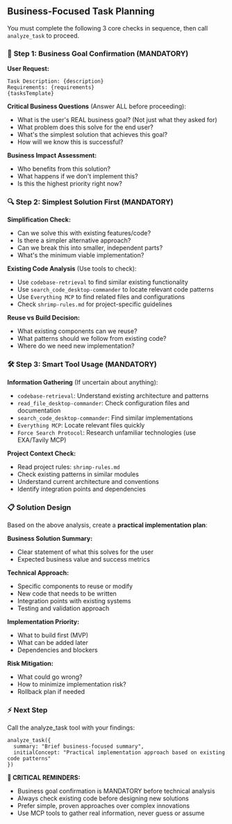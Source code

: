 ## Business-Focused Task Planning

You must complete the following 3 core checks in sequence, then call `analyze_task` to proceed.

### 🎯 **Step 1: Business Goal Confirmation** (MANDATORY)

**User Request:**
```
Task Description: {description}
Requirements: {requirements}
{tasksTemplate}
```

**Critical Business Questions** (Answer ALL before proceeding):
- What is the user's REAL business goal? (Not just what they asked for)
- What problem does this solve for the end user?
- What's the simplest solution that achieves this goal?
- How will we know this is successful?

**Business Impact Assessment:**
- Who benefits from this solution?
- What happens if we don't implement this?
- Is this the highest priority right now?

### 🔍 **Step 2: Simplest Solution First** (MANDATORY)

**Simplification Check:**
- Can we solve this with existing features/code?
- Is there a simpler alternative approach?
- Can we break this into smaller, independent parts?
- What's the minimum viable implementation?

**Existing Code Analysis** (Use tools to check):
- Use `codebase-retrieval` to find similar existing functionality
- Use `search_code_desktop-commander` to locate relevant code patterns
- Use `Everything MCP` to find related files and configurations
- Check `shrimp-rules.md` for project-specific guidelines

**Reuse vs Build Decision:**
- What existing components can we reuse?
- What patterns should we follow from existing code?
- Where do we need new implementation?

### 🛠️ **Step 3: Smart Tool Usage** (MANDATORY)

**Information Gathering** (If uncertain about anything):
- `codebase-retrieval`: Understand existing architecture and patterns
- `read_file_desktop-commander`: Check configuration files and documentation
- `search_code_desktop-commander`: Find similar implementations
- `Everything MCP`: Locate relevant files quickly
- `Force Search Protocol`: Research unfamiliar technologies (use EXA/Tavily MCP)

**Project Context Check:**
- Read project rules: `shrimp-rules.md`
- Check existing patterns in similar modules
- Understand current architecture and conventions
- Identify integration points and dependencies

### 📋 **Solution Design**

Based on the above analysis, create a **practical implementation plan**:

**Business Solution Summary:**
- Clear statement of what this solves for the user
- Expected business value and success metrics

**Technical Approach:**
- Specific components to reuse or modify
- New code that needs to be written
- Integration points with existing systems
- Testing and validation approach

**Implementation Priority:**
- What to build first (MVP)
- What can be added later
- Dependencies and blockers

**Risk Mitigation:**
- What could go wrong?
- How to minimize implementation risk?
- Rollback plan if needed

### ⚡ **Next Step**

Call the analyze_task tool with your findings:
```
analyze_task({ 
  summary: "Brief business-focused summary", 
  initialConcept: "Practical implementation approach based on existing code patterns" 
})
```

**🚨 CRITICAL REMINDERS:**
- Business goal confirmation is MANDATORY before technical analysis
- Always check existing code before designing new solutions
- Prefer simple, proven approaches over complex innovations
- Use MCP tools to gather real information, never guess or assume